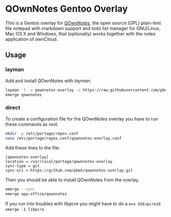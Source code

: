 # QOwnNotes Gentoo Overlay

This is a Gentoo overlay for [QOwnNotes](http://www.qownnotes.org), the open source (GPL) plain-text file notepad with markdown support and todo list manager for GNU/Linux, Mac OS X and Windows, that (optionally) works together with the notes application of ownCloud.

## Usage

### layman

Add and install QOwnNotes with *layman*.

```bash
layman -f -a qownnotes-overlay -o https://raw.githubusercontent.com/pbek/qownnotes-overlay/master/overlay.xml
emerge qownnotes
```

### direct

To create a configuration file for the QOwnNotes overlay you have to run these commands as root.

```bash
mkdir -p /etc/portage/repos.conf
nano /etc/portage/repos.conf/qownnotes-overlay.conf
```

Add these lines to the file:

```
[qownnotes-overlay]
location = /usr/local/portage/qownnotes-overlay
sync-type = git
sync-uri = https://github.com/pbek/qownnotes-overlay.git
```

Then you should be able to install QOwnNotes from the overlay.

```bash
emerge --sync
emerge app-office/qownnotes
```

If you run into troubles with libpcre you might have to do a `env USE=pcre16 emerge -1 libpcre`.
